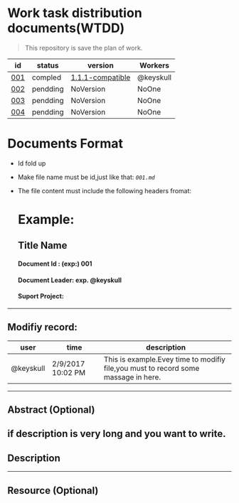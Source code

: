 # Work task distribution documents(WTDD)

> This repository is save the plan of work.

 id | status | version | Workers
 ------------- | ------ | ------- | -------
 [001](001.md) | compled  | [1.1.1-compatible](https://github.com/Big2/FirebaseUI-Android/tree/1.1.1-compatible) | @keyskull 
 [002](002.md) | pendding | NoVersion | NoOne
 [003](003.md) | pendding | NoVersion | NoOne
 [004](004.md) | pendding | NoVersion | NoOne
 
 
 # Documents Format
* Id fold up
* Make file name must be id,just like that: *`001.md`*
* The file content must include the following headers fromat:
  
  # Example:
  ## Title Name
  #### Document Id : (exp:) 001
  #### Document Leader: exp. @keyskull
  #### Suport Project:
 
 -----------------------
 ## Modifiy record:
 user|time|description
 ----|----|----
 @keyskull |2/9/2017 10:02 PM| This is example.Evey time to modifiy file,you must to record some massage in here.
 -----------------
 ## Abstract (Optional)
 if description is very long and you want to write.
 -----------------
 ## Description
  ----------------
  ## Resource (Optional)
